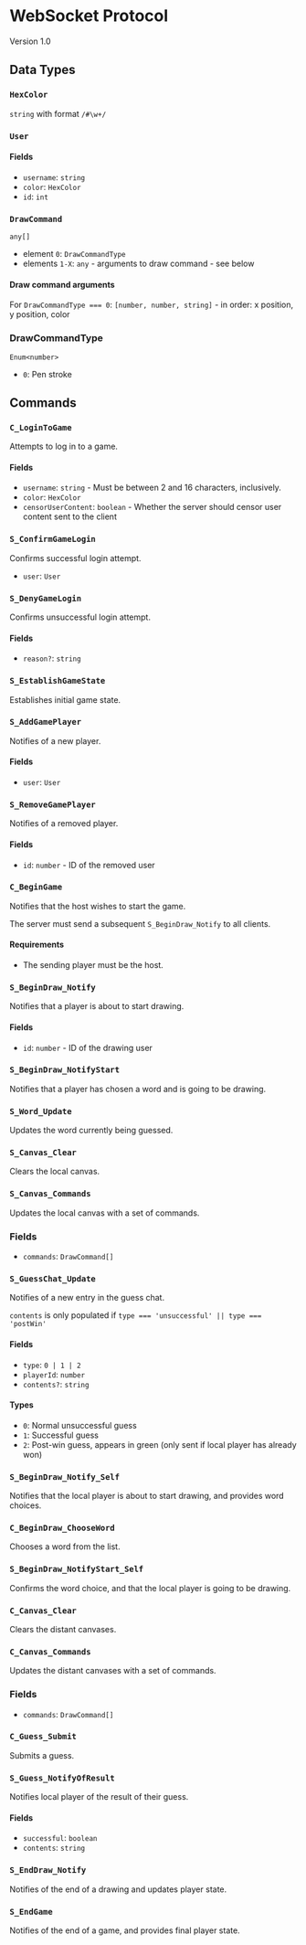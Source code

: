 # WebSocket Protocol

Version 1.0

## Data Types

### `HexColor`

`string` with format `/#\w+/`

### `User`

#### Fields

* `username`: `string`
* `color`: `HexColor`
* `id`: `int`

### `DrawCommand`

`any[]`

* element `0`: `DrawCommandType`
* elements `1-X`: `any` - arguments to draw command - see below

#### Draw command arguments

For `DrawCommandType === 0`: `[number, number, string]` - in order: x position, y position, color 

### DrawCommandType

`Enum<number>`

* `0`: Pen stroke

## Commands

### `C_LoginToGame`

Attempts to log in to a game.

#### Fields

* `username`: `string` - Must be between 2 and 16 characters, inclusively.
* `color`: `HexColor`
* `censorUserContent`: `boolean` - Whether the server should censor user content sent to the client

### `S_ConfirmGameLogin`

Confirms successful login attempt.

* `user`: `User`

### `S_DenyGameLogin`

Confirms unsuccessful login attempt.

#### Fields

* `reason?`: `string`

### `S_EstablishGameState`

Establishes initial game state.

### `S_AddGamePlayer`

Notifies of a new player.

#### Fields

* `user`: `User`

### `S_RemoveGamePlayer`

Notifies of a removed player.

#### Fields

* `id`: `number` - ID of the removed user

### `C_BeginGame`

Notifies that the host wishes to start the game.

The server must send a subsequent `S_BeginDraw_Notify` to all clients.

#### Requirements

- The sending player must be the host.

### `S_BeginDraw_Notify`

Notifies that a player is about to start drawing.

#### Fields

* `id`: `number` - ID of the drawing user

### `S_BeginDraw_NotifyStart`

Notifies that a player has chosen a word and is going to be drawing.

### `S_Word_Update`

Updates the word currently being guessed.

### `S_Canvas_Clear`

Clears the local canvas.

### `S_Canvas_Commands`

Updates the local canvas with a set of commands.

### Fields

* `commands`: `DrawCommand[]`

### `S_GuessChat_Update`

Notifies of a new entry in the guess chat.

`contents` is only populated if `type === 'unsuccessful' || type === 'postWin'`

#### Fields

* `type`: `0 | 1 | 2`
* `playerId`: `number`
* `contents?`: `string`

#### Types

* `0`: Normal unsuccessful guess
* `1`: Successful guess
* `2`: Post-win guess, appears in green (only sent if local player has already won)

### `S_BeginDraw_Notify_Self`

Notifies that the local player is about to start drawing, and provides word choices.

### `C_BeginDraw_ChooseWord`

Chooses a word from the list.

### `S_BeginDraw_NotifyStart_Self`

Confirms the word choice, and that the local player is going to be drawing.

### `C_Canvas_Clear`

Clears the distant canvases.

### `C_Canvas_Commands`

Updates the distant canvases with a set of commands.

### Fields

* `commands`: `DrawCommand[]`

### `C_Guess_Submit`

Submits a guess.

### `S_Guess_NotifyOfResult`

Notifies local player of the result of their guess.

#### Fields

* `successful`: `boolean`
* `contents`: `string`

### `S_EndDraw_Notify`

Notifies of the end of a drawing and updates player state.

### `S_EndGame`

Notifies of the end of a game, and provides final player state.

